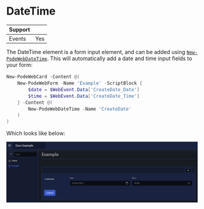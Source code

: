 # DateTime

| Support | |
| ------- |-|
| Events | Yes |

The DateTime element is a form input element, and can be added using [`New-PodeWebDateTime`](../../../Functions/Elements/New-PodeWebDateTime). This will automatically add a date and time input fields to your form:

```powershell
New-PodeWebCard -Content @(
    New-PodeWebForm -Name 'Example' -ScriptBlock {
        $date = $WebEvent.Data['CreateDate_Date']
        $time = $WebEvent.Data['CreateDate_Time']
    } -Content @(
        New-PodeWebDateTime -Name 'CreateDate'
    )
)
```

Which looks like below:

![datetime](../../../images/datetime.png)
